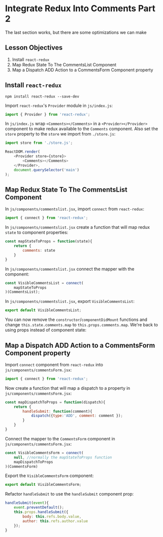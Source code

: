 # Integrate Redux Into Comments Part 2

The last section works, but there are some optimizations we can make

## Lesson Objectives

1. Install `react-redux`
1. Map Redux State To The CommentsList Component
1. Map a Dispatch ADD Action to a CommentsForm Component property

## Install `react-redux`

```
npm install react-redux --save-dev
```

Import `react-redux`'s `Provider` module in `js/index.js`:

```javascript
import { Provider } from 'react-redux';
```

In `js/index.js` wrap `<Comments></Comments>` in a `<Provider></Provider>` component to make redux available to the `Comments` component.  Also set the `store` property to the `store` we import from `./store.js`:

```javascript
import store from './store.js';

ReactDOM.render(
    <Provider store={store}>
        <Comments></Comments>
    </Provider>,
    document.querySelector('main')
);
```

## Map Redux State To The CommentsList Component

In `js/components/commentslist.jsx`, import `connect` from `react-redux`:

```javascript
import { connect } from 'react-redux';
```

In `js/components/commentslist.jsx` create a function that will map redux `state` to component properties:

```javascript
const mapStateToProps = function(state){
    return {
        comments: state
    }
}
```

In `js/components/commentslist.jsx` connect the mapper with the component:

```javascript
const VisibleCommentsList = connect(
    mapStateToProps
)(CommentsList);
```

In `js/components/commentslist.jsx`, export `VisibleCommentsList`:

```javascript
export default VisibleCommentsList;
```

You can now remove the `constructor`/`componentDidMount` functions and change `this.state.comments.map` to `this.props.comments.map`. We're back to using props instead of component state:

## Map a Dispatch ADD Action to a CommentsForm Component property

Import `connect` component from `react-redux` into `js/components/commentsForm.jsx`:

```javascript
import { connect } from 'react-redux';
```

Now create a function that will map a dispatch to a property in `js/components/commentsForm.jsx`:

```javascript
const mapDispatchToProps = function(dispatch){
    return {
        handleSubmit: function(comment){
            dispatch({type:'ADD', comment: comment });
        }
    }
}
```

Connect the mapper to the `CommentsForm` component in `js/components/commentsForm.jsx`:

```javascript
const VisibleCommentsForm = connect(
    null, //normally the mapStateToProps function
    mapDispatchToProps
)(CommentsForm)
```

Export the `VisibleCommentsForm` component:

```javascript
export default VisibleCommentsForm;
```

Refactor `handleSubmit` to use the `handleSubmit` component prop:

```javascript
handleSubmit(event){
    event.preventDefault();
    this.props.handleSubmit({
        body: this.refs.body.value,
        author: this.refs.author.value
    });
}
```
